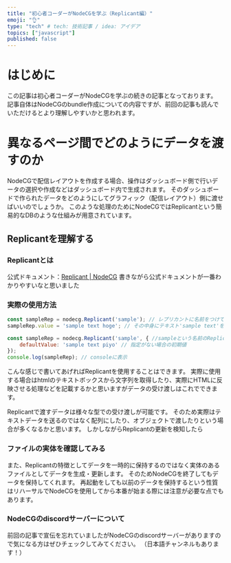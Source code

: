 ```yaml
---
title: "初心者コーダーがNodeCGを学ぶ（Replicant編）"
emoji: "👌"
type: "tech" # tech: 技術記事 / idea: アイデア
topics: ["javascript"]
published: false
---
```

# はじめに
この記事は初心者コーダーがNodeCGを学ぶの続きの記事となっております。
記事自体はNodeCGのbundle作成についての内容ですが、前回の記事も読んでいただけるとより理解しやすいかと思われます。

# 異なるページ間でどのようにデータを渡すのか
NodeCGで配信レイアウトを作成する場合、操作はダッシュボード側で行いデータの選択や作成などはダッシュボード内で生成されます。
そのダッシュボードで作られたデータをどのようにしてグラフィック（配信レイアウト）側に渡せばいいのでしょうか。
このような処理のためにNodeCGではReplicantという簡易的なDBのような仕組みが用意されています。

## Replicantを理解する
### Replicantとは
公式ドキュメント：[Replicant | NodeCG](https://nodecg.com/docs/classes/replicant/)
書きながら公式ドキュメントが一番わかりやすいなと思いました

### 実際の使用方法

```javascript:dashboard.js
const sampleRep = nodecg.Replicant('sample'); // レプリカントに名前をつけて作成
sampleRep.value = 'sample text hoge'; // その中身にテキスト'sample text'を代入
```

```javascript:graphic.js
const sampleRep = nodecg.Replicant('sample', { //sampleという名前のReplicantを読み込み
    defaultValue: 'sample text piyo' // 指定がない場合の初期値
});
console.log(sampleRep); // consoleに表示
```
こんな感じで書いてあげればReplicantを使用することはできます。
実際に使用する場合はhtmlのテキストボックスから文字列を取得したり、実際にHTMLに反映させる処理などを記載するかと思いますがデータの受け渡しはこれでできます。

Replicantで渡すデータは様々な型での受け渡しが可能です。
そのため実際はテキストデータを送るのではなく配列にしたり、オブジェクトで渡したりという場合が多くなるかと思います。
しかしながらReplicantの更新を検知したら

### ファイルの実体を確認してみる
また、Replicantの特徴としてデータを一時的に保持するのではなく実体のあるファイルとしてデータを生成・更新します。
そのためNodeCGを終了してもデータを保持してくれます。
再起動をしても以前のデータを保持するという性質はリハーサルでNodeCGを使用してから本番が始まる際には注意が必要な点でもあります。


### NodeCGのdiscordサーバーについて
前回の記事で宣伝を忘れていましたがNodeCGのdiscordサーバーがありますので気になる方はぜひチェックしてみてください。
（日本語チャンネルもあります！）